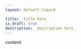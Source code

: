 ```yaml
---
layout: default.liquid

title: _title here_
is_draft: true
description: _description here_
---
```


_content_
